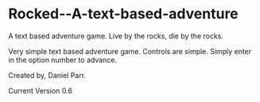 # Rocked--A-text-based-adventure
A text based adventure game. Live by the rocks, die by the rocks.

Very simple text based adventure game.
Controls are simple. Simply enter in the option number to advance.

Created by, Daniel Parr.

Current Version 0.6
